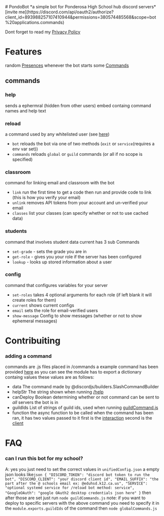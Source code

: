 <link rel= "stylesheet" type= "text/css" href= "docs.css">
# PondoBot
*a simple bot for Ponderosa High School hub discord servers*
[invite me](https://discord.com/api/oauth2/authorize?client_id=893988257107410944&permissions=380574485568&scope=bot%20applications.commands)

Dont forget to read my [Privacy Policy](PRIVACY.md)

# Features

random [Presences](/bot.js#L10-L16) whenever the bot starts
some [Commands](#commands)

## commands

### help
sends a ephermral (hidden from other users) embed containg command names and help text

### reload
a command used by any whitelisted user (see [here](libs/util.js#L15))
* `bot` reloads the bot via one of two methods (`exit` or `service`(requires a env var set))
* `commands` reloads `global` or `guild` commands (or all if no scope is specified)

### classroom
command for linking email and classroom with the bot
* `link` run the first time to get a code then run and provide code to link (this is how you verify your email)
* `unlink` removes API tokens from your account and un-verified your email
* `classes` list your classes (can specify whether or not to use cached data)

### students
command that involves student data current has 3 sub Commands
* `set-grade` - sets the grade you are in 
* `get-role` - gives you your role if the server has been configured
* `lookup` - looks up stored information about a user

### config
command that configures variables for your server
* `set-roles` takes 4 optional arguments for each role (if left blank it will create roles for them)
* `current`	 shows current configs
* `email` sets the role for email-verified users 
* `show-message` Config to show messages (whether or not to show ephemeral messages)

# Contribuiting

### adding a command
commands are .js files placed in /commands a example command has been provided [here](/commands/example.js)
as you can see the module has to export a dictionary containg values these values are as follows:
*	data
	The command made by @discordjs/builders.SlashCommandBuilder
*	helpStr
	The string shown when running [/help](/commands/help.js)
*	canDeploy
	Boolean determining whether or not command can be sent to *all* servers the bot is in
*	guildIds
	List of strings of guild ids, used when running [guildCommand.js](/guildCommand.js)
*	function
	the async function to be called when the command has been ran, it has two values passed to it
	first is the [interaction](https://discord.js.org/#/docs/main/stable/class/Interaction)
	second is the [client](https://discord.js.org/#/docs/main/stable/class/Client)

# FAQ
### can I run this bot for my school?
A: yes you just need to set the correct values in `unifiedConfig.json`
a empty json looks like```json
{
	"DISCORD_TOKEN": "discord bot token to run the bot",
	"DISCORD_CLIENT": "your discord client id",
	"EMAIL_SUFFIX": "the part after the @ schools email ex: @eduhsd.k12.ca.us",
	"SERVICE": "optional systemd service for /reload bot method: service",
	"GoogleOAuth": "google OAuth2 desktop credentials json here"
}```
then after those are set just run
`node guildCommands.js`
note: if you want to deploy to specific servers with the above command you need to specify it in the `module.exports.guildIds` of the command
then
`node globalCommands.js`
